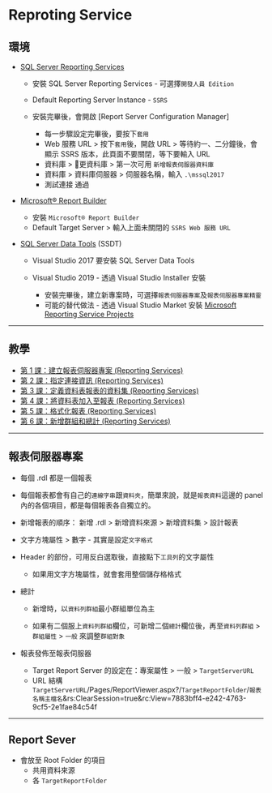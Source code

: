 # Reproting Service

## 環境

- [SQL Server Reporting Services](https://docs.microsoft.com/zh-tw/sql/reporting-services/install-windows/install-reporting-services)

  - 安裝 SQL Server Reporting Services - 可選擇`開發人員 Edition`
  - Default Reporting Server Instance - `SSRS`
  - 安裝完畢後，會開啟 [Report Server Configuration Manager]

    - 每一步驟設定完畢後，要按下`套用`
    - Web 服務 URL > 按下`套用`後，開啟 URL > 等待約一、二分鐘後，會顯示 SSRS 版本，此頁面不要關閉，等下要輸入 URL
    - 資料庫 > 𠨫更資料庫 > 第一次可用 `新增報表伺服器資料庫`
    - 資料庫 > 資料庫伺服器 > 伺服器名稱，輸入 `.\mssql2017`
    - 測試連接 通過

- [Microsoft® Report Builder](https://www.microsoft.com/en-us/download/details.aspx?id=53613)

  - 安裝 `Microsoft® Report Builder`
  - Default Target Server > 輸入上面未關閉的 `SSRS Web 服務 URL`

- [SQL Server Data Tools](https://docs.microsoft.com/zh-tw/sql/ssdt/download-sql-server-data-tools-ssdt) (SSDT)

  - Visual Studio 2017 要安裝 SQL Server Data Tools
  - Visual Studio 2019 - 透過 Visual Studio Installer 安裝

    - 安裝完畢後，建立新專案時，可選擇`報表伺服器專案`及`報表伺服器專案精靈`
    - 可能的替代做法 - 透過 Visual Studio Market 安裝 [Microsoft Reporting Service Projects](https://marketplace.visualstudio.com/items?itemName=ProBITools.MicrosoftReportProjectsforVisualStudio)

---

## 教學

- [第 1 課：建立報表伺服器專案 (Reporting Services)](https://docs.microsoft.com/zh-tw/sql/reporting-services/lesson-1-creating-a-report-server-project-reporting-services)
- [第 2 課：指定連接資訊 (Reporting Services)](https://docs.microsoft.com/zh-tw/sql/reporting-services/lesson-2-specifying-connection-information-reporting-services)
- [第 3 課：定義資料表報表的資料集 (Reporting Services)](https://docs.microsoft.com/zh-tw/sql/reporting-services/lesson-3-defining-a-dataset-for-the-table-report-reporting-services)
- [第 4 課：將資料表加入至報表 (Reporting Services)](https://docs.microsoft.com/zh-tw/sql/reporting-services/lesson-4-adding-a-table-to-the-report-reporting-services)
- [第 5 課：格式化報表 (Reporting Services)](https://docs.microsoft.com/zh-tw/sql/reporting-services/lesson-5-formatting-a-report-reporting-services)
- [第 6 課：新增群組和總計 (Reporting Services)](https://docs.microsoft.com/zh-tw/sql/reporting-services/lesson-5-formatting-a-report-reporting-services)

---

## 報表伺服器專案

- 每個 .rdl 都是一個報表
- 每個報表都會有自己的`連線字串`跟`資料夾`，簡單來說，就是`報表資料`這邊的 panel 內的各個項目，都是每個報表各自獨立的。
- 新增報表的順序： 新增 .rdl > 新增資料來源 > 新增資料集 > 設計報表
- 文字方塊屬性 > 數字 - 其實是設定`文字格式`
- Header 的部份，可用反白選取後，直接點下`工具列`的文字屬性

  - 如果用文字方塊屬性，就會套用整個儲存格格式

- 總計

  - 新增時，以`資料列群組`最小群組單位為主

  - 如果有二個服上`資料列群組`欄位，可新增二個`總計`欄位後，再至`資料列群組` > `群組屬性` > `一般` 來調整`群組對象`

- 報表發佈至報表伺服器

  - Target Report Server 的設定在：專案屬性 > 一般 > `TargetServerURL`
  - URL 結構 `TargetServerURL`/Pages/ReportViewer.aspx?/`TargetReportFolder`/`報表名稱主檔名`&rs:ClearSession=true&rc:View=7883bff4-e242-4763-9cf5-2e1fae84c54f

---

## Report Sever

- 會放至 Root Folder 的項目
  - 共用資料來源
  - 各 `TargetReportFolder`
